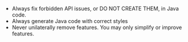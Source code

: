 - Always fix forbidden API issues, or DO NOT CREATE THEM, in Java code.
- Always generate Java code with correct styles
- Never unilaterally remove features. You may only simplify or improve features.
